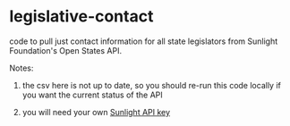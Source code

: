 # legislative-contact

code to pull just contact information for all state legislators from Sunlight Foundation's Open States API.

Notes:

1) the csv here is not up to date, so you should re-run this code locally if you want the current status of the API

2) you will need your own [Sunlight API key](https://sunlightfoundation.com/api/)
